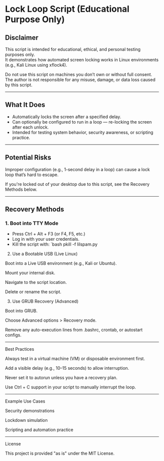 

# Lock Loop Script (Educational Purpose Only)

## Disclaimer

This script is intended for educational, ethical, and personal testing purposes only.  
It demonstrates how automated screen locking works in Linux environments (e.g., Kali Linux using xflock4).

Do not use this script on machines you don’t own or without full consent.  
The author is not responsible for any misuse, damage, or data loss caused by this script.

---

## What It Does

- Automatically locks the screen after a specified delay.
- Can optionally be configured to run in a loop — re-locking the screen after each unlock.
- Intended for testing system behavior, security awareness, or scripting practice.

---

## Potential Risks

Improper configuration (e.g., 1-second delay in a loop) can cause a lock loop that’s hard to escape.

If you're locked out of your desktop due to this script, see the Recovery Methods below.

---

## Recovery Methods

### 1. Boot into TTY Mode
- Press Ctrl + Alt + F3 (or F4, F5, etc.)
- Log in with your user credentials.
- Kill the script with:
  `bash
  pkill -f lilspam.py

2. Use a Bootable USB (Live Linux)

Boot into a Live USB environment (e.g., Kali or Ubuntu).

Mount your internal disk.

Navigate to the script location.

Delete or rename the script.


3. Use GRUB Recovery (Advanced)

Boot into GRUB.

Choose Advanced options > Recovery mode.

Remove any auto-execution lines from .bashrc, crontab, or autostart configs.



---

Best Practices

Always test in a virtual machine (VM) or disposable environment first.

Add a visible delay (e.g., 10–15 seconds) to allow interruption.

Never set it to autorun unless you have a recovery plan.

Use Ctrl + C support in your script to manually interrupt the loop.



---

Example Use Cases

Security demonstrations

Lockdown simulation

Scripting and automation practice





---

License

This project is provided "as is" under the MIT License.

